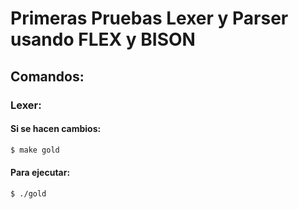 # Primeras Pruebas Lexer y Parser usando FLEX y BISON

## Comandos:

### Lexer:

#### Si se hacen cambios:
```bash
$ make gold
```
#### Para ejecutar:
```bash
$ ./gold
```
